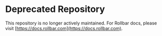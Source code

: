 # Deprecated Repository

This repository is no longer actively maintained.  For Rollbar docs, please visit [https://docs.rollbar.com](https://docs.rollbar.com).
